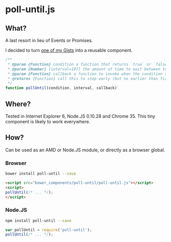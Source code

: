 # poll-until.js

## What?

A last resort in lieu of Events or Promises.

I decided to turn [one of my Gists](https://gist.github.com/jokeyrhyme/9753904)
into a reusable component.

```javascript
/**
 * @param {Function} condition a function that returns `true` or `false`
 * @param {Number} [interval=197] the amount of time to wait between tests
 * @param {Function} callback a function to invoke when the condition returns `true`
 * @returns {Function} call this to stop early (but no earlier than first check)
 */
function pollUntil(condition, interval, callback)`
```

## Where?

Tested in Internet Explorer 6, Node.JS 0.10.28 and Chrome 35. This tiny
component is likely to work everywhere.

## How?

Can be used as an AMD or Node.JS module, or directly as a browser
global.

### Browser

```sh
bower install poll-until --save
```

```html
<script src="bower_components/poll-until/poll-until.js"></script>
<script>
pollUntil(/* ... */);
</script>
```

### Node.JS

```sh
npm install poll-until --save
```

```javascript
var pollUntil = require('poll-until');
pollUntil(/* ... */);
```

